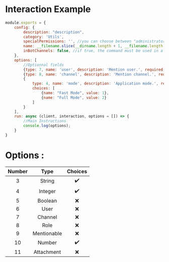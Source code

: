 # Interaction Example

```js
module.exports = {
    config: {
        description: "description",
        category: 'Utils',
        specialPermissions: '', //you can choose between "administrator" or "moderator" or nothing
        name: __filename.slice(__dirname.length + 1, __filename.length - 3),
        inBotChannels: false, //if true, the command must be used in a channel specified in the config.json file
    },
    options: [
        //Optionnal fields
        {type: 7, name: 'user', description: 'Mention user.', required: false},
        {type: 8, name: 'channel', description: 'Mention channel.', required: true},
        {
            type: 4, name: 'mode', description: 'Application mode.', required: false,
            choices: [
                {name: "Fast Mode", value: 1},
                {name: "Full Mode", value: 2}
            ]
        }
    ],
    run: async (client, interaction, options = []) => {
        //Main Instructions
        console.log(options);
    }
}
```

# Options :

| Number |    Type     | Choices |
|:------:|:-----------:|:-------:|
|   3    |   String    |   ✔️    |
|   4    |   Integer   |   ✔️    |
|   5    |   Boolean   |    ❌    |
|   6    |    User     |    ❌    |
|   7    |   Channel   |    ❌    |
|   8    |    Role     |    ❌    |
|   9    | Mentionable |    ❌    |
|   10   |   Number    |   ✔️    |
|   11   | Attachment  |    ❌    |